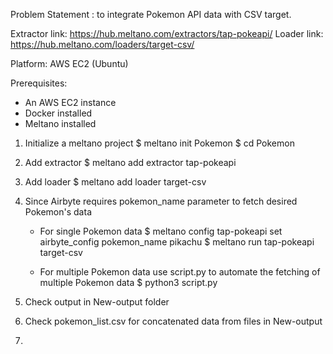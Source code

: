 Problem Statement : to integrate Pokemon API data with CSV target.

Extractor link: https://hub.meltano.com/extractors/tap-pokeapi/
Loader link: https://hub.meltano.com/loaders/target-csv/

Platform: AWS EC2 (Ubuntu)

Prerequisites:
- An AWS EC2 instance
- Docker installed
- Meltano installed

1. Initialize a meltano project 
   $ meltano init Pokemon
   $ cd Pokemon

2. Add extractor
   $ meltano add extractor tap-pokeapi

3. Add loader
   $ meltano add loader target-csv

4. Since Airbyte requires pokemon_name parameter to fetch desired Pokemon's data
   - For single Pokemon data 
     $ meltano config tap-pokeapi set airbyte_config pokemon_name pikachu
     $ meltano run tap-pokeapi target-csv

   - For multiple Pokemon data use script.py to automate the fetching of multiple Pokemon data
     $ python3 script.py

5. Check output in New-output folder
6. Check pokemon_list.csv for concatenated data from files in New-output
7. 

